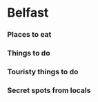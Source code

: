 # Belfast

### Places to eat

### Things to do

### Touristy things to do

### Secret spots from locals
